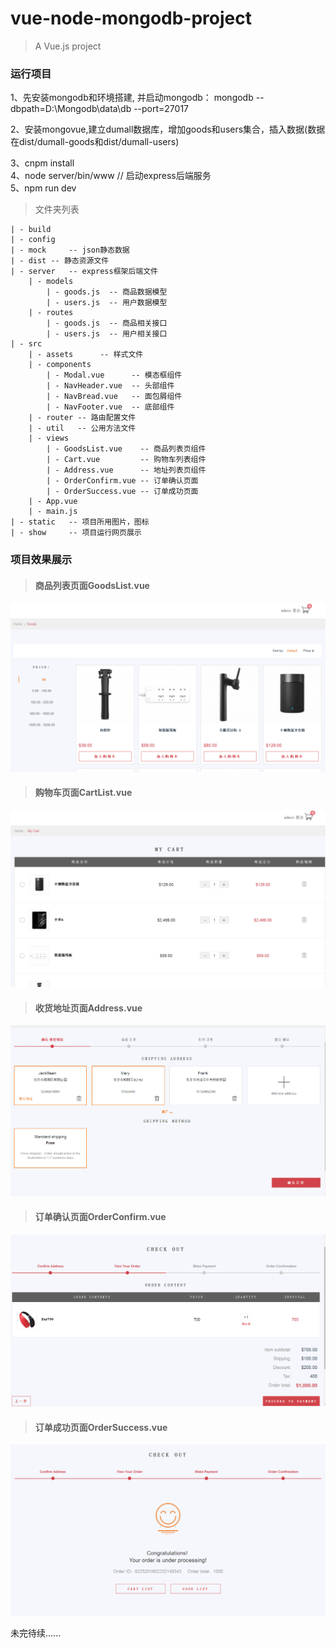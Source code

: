 # vue-node-mongodb-project

> A Vue.js project

### 运行项目

1、先安装mongodb和环境搭建, 并启动mongodb： mongodb --dbpath=D:\Mongodb\data\db --port=27017

2、安装mongovue,建立dumall数据库，增加goods和users集合，插入数据(数据在dist/dumall-goods和dist/dumall-users) <br>


3、cnpm install<br>
4、node server/bin/www  // 启动express后端服务<br>
5、npm run dev



> 文件夹列表

```
| - build
| - config
| - mock     -- json静态数据
| - dist -- 静态资源文件
| - server   -- express框架后端文件
    | - models  
        | - goods.js  -- 商品数据模型
        | - users.js  -- 用户数据模型
    | - routes
        | - goods.js  -- 商品相关接口
        | - users.js  -- 用户相关接口
| - src
    | - assets      -- 样式文件
    | - components
        | - Modal.vue      -- 模态框组件
        | - NavHeader.vue  -- 头部组件
        | - NavBread.vue   -- 面包屑组件
        | - NavFooter.vue  -- 底部组件
    | - router -- 路由配置文件
    | - util   -- 公用方法文件
    | - views
        | - GoodsList.vue    -- 商品列表页组件
        | - Cart.vue         -- 购物车列表组件
        | - Address.vue      -- 地址列表页组件
        | - OrderConfirm.vue -- 订单确认页面
        | - OrderSuccess.vue -- 订单成功页面
    | - App.vue
    | - main.js
| - static   -- 项目所用图片，图标
| - show     -- 项目运行网页展示

```

### 项目效果展示

>#### 商品列表页面GoodsList.vue
![image](https://github.com/xiaojiejiekuaipao/Vue2.0-Express-MongoDB-Mall/blob/master/MallImg/goodLists.png)
 <br/>
>#### 购物车页面CartList.vue
![image](https://github.com/xiaojiejiekuaipao/Vue2.0-Express-MongoDB-Mall/blob/master/MallImg/cartList.png)
 <br/>
>#### 收货地址页面Address.vue
![image](https://github.com/xiaojiejiekuaipao/Vue2.0-Express-MongoDB-Mall/blob/master/MallImg/address.png)
 <br/>
 >#### 订单确认页面OrderConfirm.vue
![image](https://github.com/xiaojiejiekuaipao/Vue2.0-Express-MongoDB-Mall/blob/master/MallImg/OrderConfirm.png)
 <br/>
 >#### 订单成功页面OrderSuccess.vue
![image](https://github.com/xiaojiejiekuaipao/Vue2.0-Express-MongoDB-Mall/blob/master/MallImg/orderSuccess.png)
 <br/>


未完待续......



